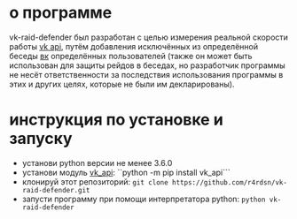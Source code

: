 # о программе
vk-raid-defender был разработан с целью измерения реальной скорости работы [vk api](https://vk.com/dev), путём добавления исключённых из определённой беседы [вк](https://vk.com/) определённых пользователей (также он может быть использован для защиты рейдов в беседах, но разработчик программы не несёт ответственности за последствия использования программы в этих и других целях, которые не были им декларированы).

# инструкция по установке и запуску
* установи python версии не менее 3.6.0
* установи модуль [vk_api](https://github.com/python273/vk_api):
``python -m pip install vk_api```
* клонируй этот репозиторий:
```git clone https://github.com/r4rdsn/vk-raid-defender.git```
* запусти программу при помощи интерпретатора python:
```python vk-raid-defender```
